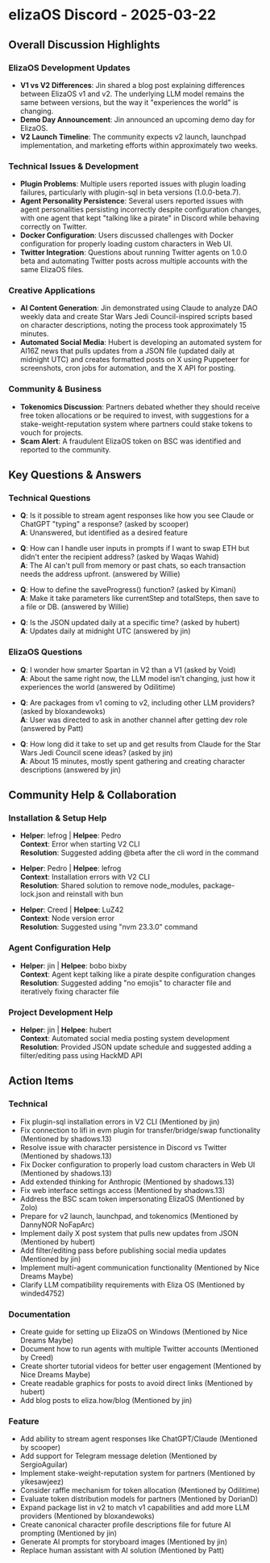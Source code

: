 # elizaOS Discord - 2025-03-22

## Overall Discussion Highlights

### ElizaOS Development Updates
- **V1 vs V2 Differences**: Jin shared a blog post explaining differences between ElizaOS v1 and v2. The underlying LLM model remains the same between versions, but the way it "experiences the world" is changing.
- **Demo Day Announcement**: Jin announced an upcoming demo day for ElizaOS.
- **V2 Launch Timeline**: The community expects v2 launch, launchpad implementation, and marketing efforts within approximately two weeks.

### Technical Issues & Development
- **Plugin Problems**: Multiple users reported issues with plugin loading failures, particularly with plugin-sql in beta versions (1.0.0-beta.7).
- **Agent Personality Persistence**: Several users reported issues with agent personalities persisting incorrectly despite configuration changes, with one agent that kept "talking like a pirate" in Discord while behaving correctly on Twitter.
- **Docker Configuration**: Users discussed challenges with Docker configuration for properly loading custom characters in Web UI.
- **Twitter Integration**: Questions about running Twitter agents on 1.0.0 beta and automating Twitter posts across multiple accounts with the same ElizaOS files.

### Creative Applications
- **AI Content Generation**: Jin demonstrated using Claude to analyze DAO weekly data and create Star Wars Jedi Council-inspired scripts based on character descriptions, noting the process took approximately 15 minutes.
- **Automated Social Media**: Hubert is developing an automated system for AI16Z news that pulls updates from a JSON file (updated daily at midnight UTC) and creates formatted posts on X using Puppeteer for screenshots, cron jobs for automation, and the X API for posting.

### Community & Business
- **Tokenomics Discussion**: Partners debated whether they should receive free token allocations or be required to invest, with suggestions for a stake-weight-reputation system where partners could stake tokens to vouch for projects.
- **Scam Alert**: A fraudulent ElizaOS token on BSC was identified and reported to the community.

## Key Questions & Answers

### Technical Questions
- **Q**: Is it possible to stream agent responses like how you see Claude or ChatGPT "typing" a response? (asked by scooper)  
  **A**: Unanswered, but identified as a desired feature

- **Q**: How can I handle user inputs in prompts if I want to swap ETH but didn't enter the recipient address? (asked by Waqas Wahid)  
  **A**: The AI can't pull from memory or past chats, so each transaction needs the address upfront. (answered by Willie)

- **Q**: How to define the saveProgress() function? (asked by Kimani)  
  **A**: Make it take parameters like currentStep and totalSteps, then save to a file or DB. (answered by Willie)

- **Q**: Is the JSON updated daily at a specific time? (asked by hubert)  
  **A**: Updates daily at midnight UTC (answered by jin)

### ElizaOS Questions
- **Q**: I wonder how smarter Spartan in V2 than a V1 (asked by Void)  
  **A**: About the same right now, the LLM model isn't changing, just how it experiences the world (answered by Odilitime)

- **Q**: Are packages from v1 coming to v2, including other LLM providers? (asked by bloxandewoks)  
  **A**: User was directed to ask in another channel after getting dev role (answered by Patt)

- **Q**: How long did it take to set up and get results from Claude for the Star Wars Jedi Council scene ideas? (asked by jin)  
  **A**: About 15 minutes, mostly spent gathering and creating character descriptions (answered by jin)

## Community Help & Collaboration

### Installation & Setup Help
- **Helper**: lefrog | **Helpee**: Pedro  
  **Context**: Error when starting V2 CLI  
  **Resolution**: Suggested adding @beta after the cli word in the command

- **Helper**: Pedro | **Helpee**: lefrog  
  **Context**: Installation errors with V2 CLI  
  **Resolution**: Shared solution to remove node_modules, package-lock.json and reinstall with bun

- **Helper**: Creed | **Helpee**: LuZ42  
  **Context**: Node version error  
  **Resolution**: Suggested using "nvm 23.3.0" command

### Agent Configuration Help
- **Helper**: jin | **Helpee**: bobo bixby  
  **Context**: Agent kept talking like a pirate despite configuration changes  
  **Resolution**: Suggested adding "no emojis" to character file and iteratively fixing character file

### Project Development Help
- **Helper**: jin | **Helpee**: hubert  
  **Context**: Automated social media posting system development  
  **Resolution**: Provided JSON update schedule and suggested adding a filter/editing pass using HackMD API

## Action Items

### Technical
- Fix plugin-sql installation errors in V2 CLI (Mentioned by jin)
- Fix connection to lifi in evm plugin for transfer/bridge/swap functionality (Mentioned by shadows.13)
- Resolve issue with character persistence in Discord vs Twitter (Mentioned by shadows.13)
- Fix Docker configuration to properly load custom characters in Web UI (Mentioned by shadows.13)
- Add extended thinking for Anthropic (Mentioned by shadows.13)
- Fix web interface settings access (Mentioned by shadows.13)
- Address the BSC scam token impersonating ElizaOS (Mentioned by Zolo)
- Prepare for v2 launch, launchpad, and tokenomics (Mentioned by DannyNOR NoFapArc)
- Implement daily X post system that pulls new updates from JSON (Mentioned by hubert)
- Add filter/editing pass before publishing social media updates (Mentioned by jin)
- Implement multi-agent communication functionality (Mentioned by Nice Dreams Maybe)
- Clarify LLM compatibility requirements with Eliza OS (Mentioned by winded4752)

### Documentation
- Create guide for setting up ElizaOS on Windows (Mentioned by Nice Dreams Maybe)
- Document how to run agents with multiple Twitter accounts (Mentioned by Creed)
- Create shorter tutorial videos for better user engagement (Mentioned by Nice Dreams Maybe)
- Create readable graphics for posts to avoid direct links (Mentioned by hubert)
- Add blog posts to eliza.how/blog (Mentioned by jin)

### Feature
- Add ability to stream agent responses like ChatGPT/Claude (Mentioned by scooper)
- Add support for Telegram message deletion (Mentioned by SergioAguilar)
- Implement stake-weight-reputation system for partners (Mentioned by yikesawjeez)
- Consider raffle mechanism for token allocation (Mentioned by Odilitime)
- Evaluate token distribution models for partners (Mentioned by DorianD)
- Expand package list in v2 to match v1 capabilities and add more LLM providers (Mentioned by bloxandewoks)
- Create canonical character profile descriptions file for future AI prompting (Mentioned by jin)
- Generate AI prompts for storyboard images (Mentioned by jin)
- Replace human assistant with AI solution (Mentioned by Patt)